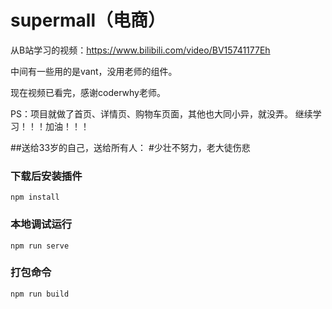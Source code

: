 # supermall（电商）
从B站学习的视频：https://www.bilibili.com/video/BV15741177Eh

中间有一些用的是vant，没用老师的组件。

现在视频已看完，感谢coderwhy老师。

PS：项目就做了首页、详情页、购物车页面，其他也大同小异，就没弄。
继续学习！！！加油！！！

##送给33岁的自己，送给所有人：
#少壮不努力，老大徒伤悲

### 下载后安装插件
```
npm install
```

### 本地调试运行
```
npm run serve
```

### 打包命令
```
npm run build
```

